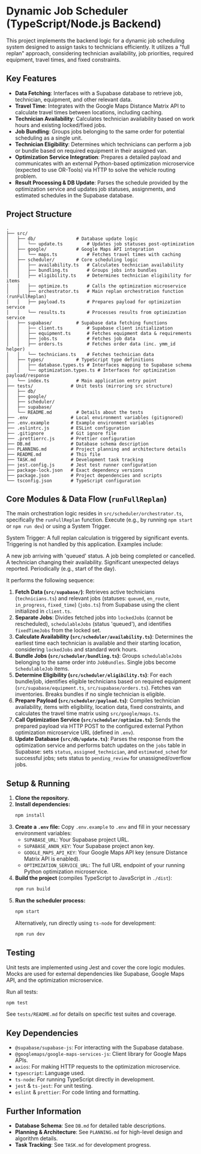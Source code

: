 # Dynamic Job Scheduler (TypeScript/Node.js Backend)

This project implements the backend logic for a dynamic job scheduling system designed to assign tasks to technicians efficiently. It utilizes a "full replan" approach, considering technician availability, job priorities, required equipment, travel times, and fixed constraints.

## Key Features

*   **Data Fetching**: Interfaces with a Supabase database to retrieve job, technician, equipment, and other relevant data.
*   **Travel Time**: Integrates with the Google Maps Distance Matrix API to calculate travel times between locations, including caching.
*   **Technician Availability**: Calculates technician availability based on work hours and existing locked/fixed jobs.
*   **Job Bundling**: Groups jobs belonging to the same order for potential scheduling as a single unit.
*   **Technician Eligibility**: Determines which technicians can perform a job or bundle based on required equipment in their assigned van.
*   **Optimization Service Integration**: Prepares a detailed payload and communicates with an external Python-based optimization microservice (expected to use OR-Tools) via HTTP to solve the vehicle routing problem.
*   **Result Processing & DB Update**: Parses the schedule provided by the optimization service and updates job statuses, assignments, and estimated schedules in the Supabase database.

## Project Structure

```
.
├── src/
│   ├── db/               # Database update logic
│   │   └── update.ts         # Updates job statuses post-optimization
│   ├── google/           # Google Maps API integration
│   │   └── maps.ts           # Fetches travel times with caching
│   ├── scheduler/        # Core scheduling logic
│   │   ├── availability.ts   # Calculates technician availability
│   │   ├── bundling.ts       # Groups jobs into bundles
│   │   ├── eligibility.ts    # Determines technician eligibility for items
│   │   ├── optimize.ts       # Calls the optimization microservice
│   │   ├── orchestrator.ts   # Main replan orchestration function (runFullReplan)
│   │   ├── payload.ts        # Prepares payload for optimization service
│   │   └── results.ts        # Processes results from optimization service
│   ├── supabase/         # Supabase data fetching functions
│   │   ├── client.ts         # Supabase client initialization
│   │   ├── equipment.ts      # Fetches equipment data & requirements
│   │   ├── jobs.ts           # Fetches job data
│   │   ├── orders.ts         # Fetches order data (inc. ymm_id helper)
│   │   └── technicians.ts    # Fetches technician data
│   ├── types/            # TypeScript type definitions
│   │   ├── database.types.ts # Interfaces mapping to Supabase schema
│   │   └── optimization.types.ts # Interfaces for optimization payload/response
│   └── index.ts          # Main application entry point
├── tests/              # Unit tests (mirroring src structure)
│   ├── db/
│   ├── google/
│   ├── scheduler/
│   ├── supabase/
│   └── README.md         # Details about the tests
├── .env                # Local environment variables (gitignored)
├── .env.example        # Example environment variables
├── .eslintrc.js        # ESLint configuration
├── .gitignore          # Git ignore file
├── .prettierrc.js      # Prettier configuration
├── DB.md               # Database schema description
├── PLANNING.md         # Project planning and architecture details
├── README.md           # This file
├── TASK.md             # Development task tracking
├── jest.config.js      # Jest test runner configuration
├── package-lock.json   # Exact dependency versions
├── package.json        # Project dependencies and scripts
└── tsconfig.json       # TypeScript configuration
```

## Core Modules & Data Flow (`runFullReplan`)

The main orchestration logic resides in `src/scheduler/orchestrator.ts`, specifically the `runFullReplan` function. Execute (e.g., by running `npm start` or `npm run dev`) or using a System Trigger.

System Trigger: A full replan calculation is triggered by significant events. Triggering is not handled by this application. Examples include:

A new job arriving with 'queued' status.
A job being completed or cancelled.
A technician changing their availability.
Significant unexpected delays reported.
Periodically (e.g., start of the day).

It performs the following sequence:

1.  **Fetch Data (`src/supabase/`)**: Retrieves active technicians (`technicians.ts`) and relevant jobs (statuses: `queued`, `en_route`, `in_progress`, `fixed_time`) (`jobs.ts`) from Supabase using the client initialized in `client.ts`.
2.  **Separate Jobs**: Divides fetched jobs into `lockedJobs` (cannot be rescheduled), `schedulableJobs` (status 'queued'), and identifies `fixedTimeJobs` from the locked set.
3.  **Calculate Availability (`src/scheduler/availability.ts`)**: Determines the earliest time each technician is available and their starting location, considering `lockedJobs` and standard work hours.
4.  **Bundle Jobs (`src/scheduler/bundling.ts`)**: Groups `schedulableJobs` belonging to the same order into `JobBundles`. Single jobs become `SchedulableJob` items.
5.  **Determine Eligibility (`src/scheduler/eligibility.ts`)**: For each bundle/job, identifies eligible technicians based on required equipment (`src/supabase/equipment.ts`, `src/supabase/orders.ts`). Fetches van inventories. Breaks bundles if no single technician is eligible.
6.  **Prepare Payload (`src/scheduler/payload.ts`)**: Compiles technician availability, items with eligibility, location data, fixed constraints, and calculates the travel time matrix using `src/google/maps.ts`.
7.  **Call Optimization Service (`src/scheduler/optimize.ts`)**: Sends the prepared payload via HTTP POST to the configured external Python optimization microservice URL (defined in `.env`).
8.  **Update Database (`src/db/update.ts`)**: Parses the response from the optimization service and performs batch updates on the `jobs` table in Supabase: sets `status`, `assigned_technician`, and `estimated_sched` for successful jobs; sets status to `pending_review` for unassigned/overflow jobs.

## Setup & Running

1.  **Clone the repository.**
2.  **Install dependencies:**
    ```bash
    npm install
    ```
3.  **Create a `.env` file:** Copy `.env.example` to `.env` and fill in your necessary environment variables:
    *   `SUPABASE_URL`: Your Supabase project URL.
    *   `SUPABASE_ANON_KEY`: Your Supabase project anon key.
    *   `GOOGLE_MAPS_API_KEY`: Your Google Maps API key (ensure Distance Matrix API is enabled).
    *   `OPTIMIZATION_SERVICE_URL`: The full URL endpoint of your running Python optimization microservice.
4.  **Build the project** (compiles TypeScript to JavaScript in `./dist`):
    ```bash
    npm run build
    ```
5.  **Run the scheduler process:**
    ```bash
    npm start
    ```
    Alternatively, run directly using `ts-node` for development:
    ```bash
    npm run dev
    ```

## Testing

Unit tests are implemented using Jest and cover the core logic modules. Mocks are used for external dependencies like Supabase, Google Maps API, and the optimization microservice.

Run all tests:
```bash
npm test
```

See `tests/README.md` for details on specific test suites and coverage.

## Key Dependencies

*   `@supabase/supabase-js`: For interacting with the Supabase database.
*   `@googlemaps/google-maps-services-js`: Client library for Google Maps APIs.
*   `axios`: For making HTTP requests to the optimization microservice.
*   `typescript`: Language used.
*   `ts-node`: For running TypeScript directly in development.
*   `jest` & `ts-jest`: For unit testing.
*   `eslint` & `prettier`: For code linting and formatting.

## Further Information

*   **Database Schema**: See `DB.md` for detailed table descriptions.
*   **Planning & Architecture**: See `PLANNING.md` for high-level design and algorithm details.
*   **Task Tracking**: See `TASK.md` for development progress.